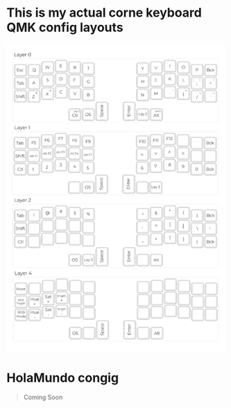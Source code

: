 # This is my actual corne keyboard QMK config layouts

![layouts](https://raw.githubusercontent.com/SergioRibera/qmk_corne_keymap/main/s4rch/docs/s4rch_corne.png)

# HolaMundo congig
> Coming Soon
